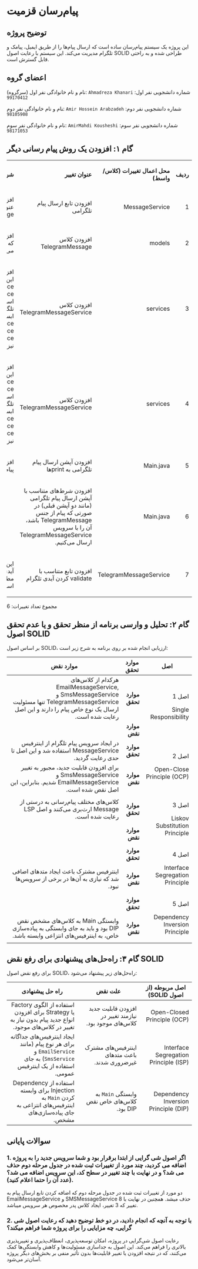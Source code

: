 # پیام‌رسان قزمیت

## توضیح پروژه
این پروژه یک سیستم پیام‌رسان ساده است که ارسال پیام‌ها را از طریق ایمیل، پیامک و تلگرام مدیریت می‌کند. این سیستم با رعایت اصول SOLID طراحی شده و به راحتی قابل گسترش است.

## اعضای گروه

نام و نام خانوادگی نفر اول (سرگروه): `Ahmadreza Khanari`
شماره دانشجویی نفر اول: `99170412`

‍نام و نام خانوادگی نفر دوم: `Amir Hossein Arabzadeh`
شماره دانشجویی نفر دوم: `98105908`

نام و نام خانوادگی نفر سوم: `AmirMahdi Kousheshi`
شماره دانشجویی نفر سوم: `98171053`

## گام ۱: افزودن یک روش پیام رسانی دیگر

<table dir='rtl'>
<tbody>
<tr>
<td width="64">
<p><strong>ردیف</strong></p>
</td>
<td width="198">
<p><strong>محل اعمال تغییرات (کلاس/واسط)</strong></p>
</td>
<td width="141">
<p><strong>عنوان تغییر</strong></p>
</td>
<td width="292">
<p><strong>شرحی کوتاه از تغییر</strong></p>
</td>
</tr>

<tr>
<td width="64">
  1
</td>
<td width="198">
<p>MessageService</p>
</td>
<td width="141">
<p>افزودن تابع ارسال پیام تلگرامی</p>
</td>
<td width="292">
<p>افزودن یک تابع void با عنوان sendTelegramMessage</p>
</td>
</tr>

<tr>
<td width="64">
2
</td>
<td width="198">
<p>models</p>
</td>
<td width="141">
<p>افزودن کلاس TelegramMessage</p>
</td>
<td width="292">
<p>افزودن مدل پیام تلگرامی که از Message ارث‌بری می‌کند.</p>
</td>
</tr>

<tr>
<td width="64">
3
</td>
<td width="198">
<p>services</p>
</td>
<td width="141">
<p>افزودن کلاس TelegramMessageService</p>
</td>
<td width="292">
<p>افزودن و پیاده‌سازی توابع این‌سرویس که از interface MessageService آمده است. متود ارسال پیام تلگرام که به دلیل ابسترکت بودن MessageService باید به SmsMessageService و EmailMessageService نیز اضافه شده است..</p>
</td>
</tr>

<tr>
<td width="64">
4
</td>
<td width="198">
<p>services</p>
</td>
<td width="141">
<p>افزودن کلاس TelegramMessageService</p>
</td>
<td width="292">
<p>افزودن و پیاده‌سازی توابع این‌سرویس که از interface MessageService آمده است. متود ارسال پیام تلگرام که به دلیل ابسترکت بودن MessageService باید به SmsMessageService و EmailMessageService نیز اضافه شده است..</p>
</td>
</tr>


<tr>
<td width="64">
5
</td>
<td width="198">
<p>Main.java</p>
</td>
<td width="141">
<p>افزودن آپشن ارسال پیام تلگرامی به printها</p>
</td>
<td width="292">
<p>افزودن عدد ۳ برای ارسال پیام تلگرامی به کاربر دیگر</p>
</td>
</tr>

<tr>
<td width="64">
6
</td>
<td width="198">
<p>Main.java</p>
</td>
<td width="141">
<p>افزودن شرط‌های متناسب با آپشن ارسال پیام تلگرامی (مانند دو آپشن قبلی) در صورتی که پیام از جنس TelegramMessage باشد، آن را با سرویس TelegramMessageService ارسال می‌کنیم.</p>
</td>
<td width="292">
<p>&nbsp;</p>
</td>
</tr>

<tr>
<td width="64">
7
</td>
<td width="198">
<p>TelegramMessageService</p>
</td>
<td width="141">
<p>افزودن تابع متناسب با validate کردن آیدی تلگرام</p>
</td>
<td width="292">
<p>این تابع چک می‌کند که آیا آیدی تلگرامی مبدا و مقصد مطابق الگوی مربوطه است یا خیر.</p>
</td>
</tr>
</tbody>
</table>

مجموع تعداد تغییرات: 6

## گام ۲: تحلیل و وارسی برنامه از منظر تحقق و یا عدم تحقق اصول SOLID
بر اساس اصول SOLID، ارزیابی انجام شده بر روی برنامه به شرح زیر است:

<table dir='rtl'>
  <thead>
    <tr>
      <th>اصل</th>
      <th>موارد تحقق</th>
      <th>موارد نقض</th>
    </tr>
  </thead>
  <tbody>
    <tr>
      <td rowspan="2"><p>اصل 1</p><p>Single Responsibility</p></td>
      <td><strong>موارد تحقق</strong></td>
      <td>هرکدام از کلاس‌های EmailMessageService, SmsMessageService و TelegramMessageService تنها مسئولیت ارسال یک نوع خاص پیام را دارند و این اصل رعایت شده است.</td>
    </tr>
    <tr>
      <td><strong>موارد نقض</strong></td>
      <td>&nbsp;</td>
    </tr>
    <tr>
      <td rowspan="2"><p>اصل 2</p><p>Open-Close Principle (OCP)</p></td>
      <td><strong>موارد تحقق</strong></td>
      <td>در ایجاد سرویس پیام تلگرام از اینترفیس MessageService استفاده شد و این اصل تا حدی رعایت گردید.</td>
    </tr>
    <tr>
      <td><strong>موارد نقض</strong></td>
      <td>برای افزودن قابلیت جدید، مجبور به تغییر SmsMessageService و EmailMessageService شدیم. بنابراین، این اصل نقض شده است.</td>
    </tr>
    <tr>
      <td rowspan="2"><p>اصل 3</p><p>Liskov Substitution Principle</p></td>
      <td><strong>موارد تحقق</strong></td>
      <td>کلاس‌های مختلف پیام‌رسانی به درستی از Message ارث‌بری می‌کنند و اصل LSP رعایت شده است.</td>
    </tr>
    <tr>
      <td><strong>موارد نقض</strong></td>
      <td>&nbsp;</td>
    </tr>
    <tr>
      <td rowspan="2"><p>اصل 4</p><p>Interface Segregation Principle</p></td>
      <td><strong>موارد تحقق</strong></td>
      <td>&nbsp;</td>
    </tr>
    <tr>
      <td><strong>موارد نقض</strong></td>
      <td>اینترفیس مشترک باعث ایجاد متدهای اضافی شد که نیازی به آن‌ها در برخی از سرویس‌ها نبود.</td>
    </tr>
    <tr>
      <td rowspan="2"><p>اصل 5</p><p>Dependency Inversion Principle</p></td>
      <td><strong>موارد تحقق</strong></td>
      <td>&nbsp;</td>
    </tr>
    <tr>
      <td><strong>موارد نقض</strong></td>
      <td>وابستگی Main به کلاس‌های مشخص نقض DIP بود و باید به جای وابستگی به پیاده‌سازی خاص، به اینترفیس‌های انتزاعی وابسته باشد.</td>
    </tr>
  </tbody>
</table>

## گام ۳: راه‌حل‌های پیشنهادی برای رفع نقض SOLID

برای رفع نقض اصول SOLID، راه‌حل‌های زیر پیشنهاد می‌شود:

<table dir='rtl'>
  <thead>
    <tr>
      <th width="168"><strong>اصل مربوطه (از اصول SOLID)</strong></th>
      <th width="246"><strong>علت نقض</strong></th>
      <th width="284"><strong>راه حل پیشنهادی</strong></th>
    </tr>
  </thead>
  <tbody>
    <tr>
      <td width="168">Open-Closed Principle (OCP)</td>
      <td width="246">افزودن قابلیت جدید نیازمند تغییر در کلاس‌های موجود بود.</td>
      <td width="284">استفاده از الگوی Factory یا Strategy برای افزودن انواع جدید پیام بدون نیاز به تغییر در کلاس‌های موجود.</td>
    </tr>
    <tr>
      <td width="168">Interface Segregation Principle (ISP)</td>
      <td width="246">اینترفیس‌های مشترک باعث متدهای غیرضروری شدند.</td>
      <td width="284">ایجاد اینترفیس‌های جداگانه برای هر نوع پیام (مانند <code>EmailService</code> و <code>SmsService</code>) به جای استفاده از یک اینترفیس عمومی.</td>
    </tr>
    <tr>
      <td width="168">Dependency Inversion Principle (DIP)</td>
      <td width="246">وابستگی <code>Main</code> به کلاس‌های خاص نقض DIP بود.</td>
      <td width="284">استفاده از Dependency Injection برای وابسته کردن <code>Main</code> به اینترفیس‌های انتزاعی به جای پیاده‌سازی‌های مشخص.</td>
    </tr>
  </tbody>
</table>

## سوالات پایانی
### 1. اگر اصول شی گرایی از ابتدا برقرار بود و شما سرویس جدید را به پروژه اضافه می کردید، چند مورد از تغییرات ثبت شده در جدول مرحله دوم حذف می شد؟ و در نهایت با چند تغییر در سطح کد، این سرویس اضافه می شد؟ (عدد آن را حتما اعلام کنید).

دو مورد از تغییرات ثبت شده در جدول مرحله دوم که اضافه کردن تابع ارسال پیام به EmailMessageService و SMSMessageService حذف میشد. همچنین در نهایت با 8 تغییر که 3 تغییر، ایجاد کلاس پدر مخصوص هر سرویس میباشد.

### 2. با توجه به آنچه که انجام دادید، در دو خط توضیح دهید که رعایت اصول شی گرایی، چه مزایایی را برای پروژه شما فراهم میکند؟
رعایت اصول شی‌گرایی در پروژه، امکان توسعه‌پذیری، انعطاف‌پذیری و تغییرپذیری بالاتری را فراهم می‌کند. این اصول به جداسازی مسئولیت‌ها و کاهش وابستگی‌ها کمک می‌کنند، که در نتیجه افزودن یا تغییر قابلیت‌ها بدون تأثیر منفی بر بخش‌های دیگر پروژه آسان‌تر می‌شود.


